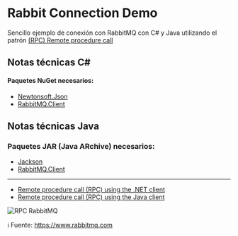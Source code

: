 # Rabbit Connection Demo
Sencillo ejemplo de conexión con RabbitMQ con C# y Java utilizando el patrón [(RPC) Remote procedure call](https://en.wikipedia.org/wiki/Remote_procedure_call)

## Notas técnicas C#
#### Paquetes NuGet necesarios:

- [Newtonsoft.Json](https://www.nuget.org/packages/Newtonsoft.Json/)
- [RabbitMQ.Client](https://www.nuget.org/packages/RabbitMQ.Client/)


## Notas técnicas Java
### Paquetes  JAR (Java ARchive) necesarios:

- [Jackson](https://www.tutorialspoint.com/jackson/index.htm)
- [RabbitMQ.Client](http://www.rabbitmq.com/java-client.html)


---------------------

- [Remote procedure call (RPC) using the .NET client](https://www.rabbitmq.com/tutorials/tutorial-six-dotnet.html)
- [Remote procedure call (RPC) using the Java client](https://www.rabbitmq.com/tutorials/tutorial-six-java.html)

![RPC RabbitMQ](https://www.rabbitmq.com/img/tutorials/python-six.png)

:information_source: Fuente: https://www.rabbitmq.com
